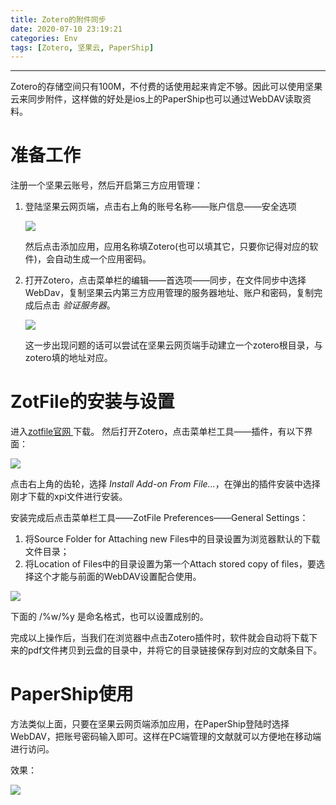 ```yaml
---
title: Zotero的附件同步
date: 2020-07-10 23:19:21
categories: Env
tags: [Zotero, 坚果云, PaperShip]
---
```


-----

<!--more-->

Zotero的存储空间只有100M，不付费的话使用起来肯定不够。因此可以使用坚果云来同步附件，这样做的好处是ios上的PaperShip也可以通过WebDAV读取资料。

# 准备工作

注册一个坚果云账号，然后开启第三方应用管理：

1. 登陆坚果云网页端，点击右上角的账号名称——账户信息——安全选项

   ![](http://images.yingwai.top/picgo/zeterojgyf1.png)

   然后点击添加应用，应用名称填Zotero(也可以填其它，只要你记得对应的软件)，会自动生成一个应用密码。

2. 打开Zotero，点击菜单栏的编辑——首选项——同步，在文件同步中选择WebDav，复制坚果云内第三方应用管理的服务器地址、账户和密码，复制完成后点击 *验证服务器*。

   ![](http://images.yingwai.top/picgo/zeterojgyf2.png)

   这一步出现问题的话可以尝试在坚果云网页端手动建立一个zotero根目录，与zotero填的地址对应。



# ZotFile的安装与设置

进入[zotfile官网 ](http://zotfile.com/)下载。
然后打开Zotero，点击菜单栏工具——插件，有以下界面：

![](http://images.yingwai.top/picgo/zeterojgyf3.png)

点击右上角的齿轮，选择 *Install Add-on From File...*，在弹出的插件安装中选择刚才下载的xpi文件进行安装。

安装完成后点击菜单栏工具——ZotFile Preferences——General Settings：

1. 将Source Folder for Attaching new Files中的目录设置为浏览器默认的下载文件目录；
2. 将Location of Files中的目录设置为第一个Attach stored copy of files，要选择这个才能与前面的WebDAV设置配合使用。

![](http://images.yingwai.top/picgo/zeterojgyf4.png)

下面的 /%w/%y 是命名格式，也可以设置成别的。

完成以上操作后，当我们在浏览器中点击Zotero插件时，软件就会自动将下载下来的pdf文件拷贝到云盘的目录中，并将它的目录链接保存到对应的文献条目下。



# PaperShip使用

方法类似上面，只要在坚果云网页端添加应用，在PaperShip登陆时选择WebDAV，把账号密码输入即可。这样在PC端管理的文献就可以方便地在移动端进行访问。

效果：

![](http://images.yingwai.top/picgo/zoterojgyf5.jpg)